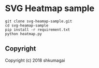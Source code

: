 # SVG Heatmap sample

```
git clone svg-heamap-sample.git
cd svg-heamap-sample
pip install -r requirement.txt
python heatmap.py
```

## Copyright

Copyright (c) 2018 shkumagai
